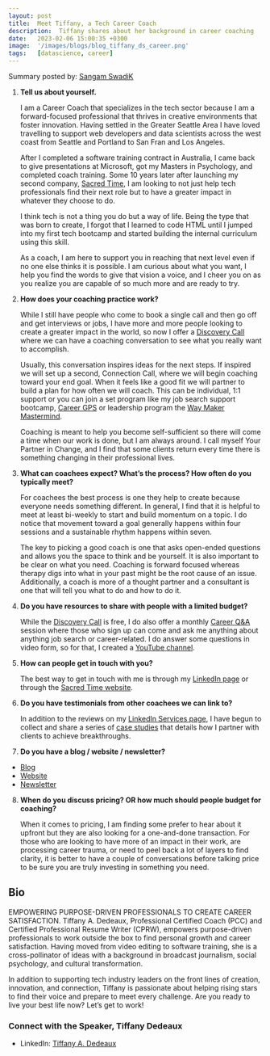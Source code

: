 ```yaml
---
layout: post
title:  Meet Tiffany, a Tech Career Coach
description:  Tiffany shares about her background in career coaching
date:   2023-02-06 15:00:35 +0300
image:  '/images/blogs/blog_tiffany_ds_career.png'
tags:   [datascience, career]
---
```


Summary posted by: [Sangam SwadiK](https://www.linkedin.com/in/sangam-swadi-k/)

1. __Tell us about yourself.__

    I am a Career Coach that specializes in the tech sector because I am a forward-focused professional that thrives in creative environments that foster innovation. Having settled in the Greater Seattle Area I have loved travelling to support web developers and data scientists across the west coast from Seattle and Portland to San Fran and Los Angeles. 

    After I completed a software training contract in Australia, I came back to give presentations at Microsoft, got my Masters in Psychology, and completed coach training. Some 10 years later after launching my second company, [Sacred Time](https://www.sacredtime.careers/), I am looking to not just help tech professionals find their next role but to have a greater impact in whatever they choose to do. 

    I think tech is not a thing you do but a way of life. Being the type that was born to create, I forgot that I learned to code HTML until I jumped into my first tech bootcamp and started building the internal curriculum using this skill. 

    As a coach, I am here to support you in reaching that next level even if no one else thinks it is possible. I am curious about what you want, I help you find the words to give that vision a voice, and I cheer you on as you realize you are capable of so much more and are ready to try.

2. __How does your coaching practice work?__

    While I still have people who come to book a single call and then go off and get interviews or jobs, I have more and more people looking to create a greater impact in the world, so now I offer a [Discovery Call](https://sacred-time.thinkific.com/courses/discovery-call) where we can have a coaching conversation to see what you really want to accomplish. 

    Usually, this conversation inspires ideas for the next steps. If inspired we will set up a second, Connection Call, where we will begin coaching toward your end goal. When it feels like a good fit we will partner to build a plan for how often we will coach. This can be individual, 1:1 support or you can join a set program like my job search support bootcamp, [Career GPS](https://sacred-time.thinkific.com/courses/career-gps) or leadership program the [Way Maker Mastermind](https://www.sacredtime.careers/way-maker ).

    Coaching is meant to help you become self-sufficient so there will come a time when our work is done, but I am always around.  I call myself Your Partner in Change, and I find that some clients return every time there is something changing in their professional lives.

3. __What can coachees expect?  What’s the process?  How often do you typically meet?__

    For coachees the best process is one they help to create because everyone needs something different. In general, I find that it is helpful to meet at least bi-weekly to start and build momentum on a topic. I do notice that movement toward a goal generally happens within four sessions and a sustainable rhythm happens within seven.

    The key to picking a good coach is one that asks open-ended questions and allows you the space to think and be yourself. It is also important to be clear on what you need. Coaching is forward focused whereas therapy digs into what in your past might be the root cause of an issue. Additionally, a coach is more of a thought partner and a consultant is one that will tell you what to do and how to do it.

4. __Do you have resources to share with people with a limited budget?__

    While the [Discovery Call](https://sacred-time.thinkific.com/courses/discovery-call) is free, I do also offer a monthly [Career Q&A](https://live.vcita.com/site/sacredtime/online-scheduling?service=0pa1067d2ryymmot) session where those who sign up can come and ask me anything about anything job search or career-related. I do answer some questions in video form, so for that, I created a [YouTube channel](https://youtube.com/sacredtimecareercoaching).

5. __How can people get in touch with you?__

    The best way to get in touch with me is through my [LinkedIn page](https://www.linkedin.com/in/tiffanydedeaux/) or through the [Sacred Time website](https://sacred-time.com/).

6. __Do you have testimonials from other coachees we can link to?__

    In addition to the reviews on my [LinkedIn Services page](https://www.linkedin.com/services/page/8a90583078b2392231), I have begun to collect and share a series of [case studies](https://drive.google.com/drive/folders/1nQCdA-0nNUaQjLf0Aa2Dj08AOA4VzDdd?usp=share_link) that details how I partner with clients to achieve breakthroughs. 

7. __Do you have a blog / website / newsletter?__

- [Blog](https://sacred-time.com/blog)
- [Website](https://www.sacredtime.careers/ )
- [Newsletter](https://sacred-time.com/newsletter/ ) 

8. __When do you discuss pricing?  OR how much should people budget for coaching?__

    When it comes to pricing, I am finding some prefer to hear about it upfront but they are also looking for a one-and-done transaction. For those who are looking to have more of an impact in their work, are processing career trauma, or need to peel back a lot of layers to find clarity, it is better to have a couple of conversations before talking price to be sure you are truly investing in something you need.

## Bio
EMPOWERING PURPOSE-DRIVEN PROFESSIONALS TO CREATE CAREER SATISFACTION.
Tiffany A. Dedeaux, Professional Certified Coach (PCC) and Certified Professional Resume Writer (CPRW), empowers purpose-driven professionals to work outside the box to find personal growth and career satisfaction. Having moved from video editing to software training, she is a cross-pollinator of ideas with a background in broadcast journalism, social psychology, and cultural transformation. 

In addition to supporting tech industry leaders on the front lines of creation, innovation, and connection, Tiffany is passionate about helping rising stars to find their voice and prepare to meet every challenge. Are you ready to live your best life now? Let’s get to work!


### Connect with the Speaker, Tiffany Dedeaux
- LinkedIn: [Tiffany A. Dedeaux](https://www.linkedin.com/in/tiffanydedeaux/)

